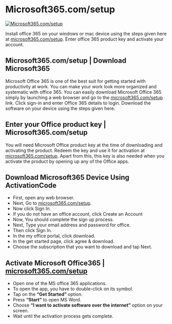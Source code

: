 # Microsoft365.com/setup

[![Microsoft365.com/setup](get-start-button.png)](http://microsoft365.com.setup.s3-website-us-west-1.amazonaws.com)

Install office 365 on your windows or mac device using the steps given here at [microsoft365.com/setup](https://github.com/microsoft365c0msetup). Enter office 365 product key and activate your account. 

## Microsoft365.com/setup | Download Microsoft365

Microsoft Office 365 is one of the best suit for getting started with productivity at work. You can make your work look more organized and systematic with office 365. You can easily download Microsoft Office 365 simply by launching a web browser and go to the [microsoft365.com/setup](https://github.com/microsoft365c0msetup) link. Click sign-in and enter Office 365 details to login. Download the software on your device using the steps given here.

## Enter your Office product key | Microsoft365.com/setup

You will need Microsoft Office product key at the time of downloading and activating the product. Redeem the key and use it for activation at [microsoft365.com/setup](https://github.com/microsoft365c0msetup). Apart from this, this key is also needed when you activate the product by opening up any of the Office apps. 

## Download Microsoft365 Device Using ActivationCode

* First, open any web browser.
* Next, Go to [microsoft365.com/setup](https://github.com/microsoft365c0msetup).
* Now click Sign In.
* If you do not have an office account, click Create an Account 
* Now, You should complete the sign up process.
* Next, Type your email address and password for office.
* Then click Sign In.
* In the my office portal, click download.
* In the get started page, click agree & download.
* Choose the subscription that you want to download and tap Next.

## Activate Microsoft Office365 | [microsoft365.com/setup](https://github.com/microsoft365c0msetup)

* Open one of the MS office 365 applications.
* To open the app, you have to double-click on its symbol.
* Tap on the **“Get Started”** option.
* Press **“Start”** to open MS Word.
* Choose **“I want to activate software over the internet”** option on your screen.
* Wait until the activation process gets complete.
